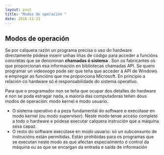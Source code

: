 ```yaml
---
layout: post
title: "Modos de operación "
date: 2016-11-21
---
```


## Modos de operación

Se por calquera razón un programa precisa o uso do hardware directamente pódese inserir unhas liñas de código para acceder a funcións concretas que se denominan    __chamadas ó sistema__  . Son os fabricantes os que proporcionan esa información en bibliotecas chamadas API. Se quero programar un videoxogo pode ser que teña que acceder á API de Windows e empregar as funcións que me proporciona Microsoft. En principio a relación co hardware só é responsabilidade do sistema operativo.

Para que o programador non se teña que ocupar dos detalles do hardware e non se poda estragar nada,  a maioría das computadoras teñen dous modos de operación: modo kernel e modo usuario.



*  O sistema operativo é a peza fundamental do software e  execútase en modo kernel (ou modo supervisor). Neste modo tense acceso completo a todo o hardware e pódese executar calquera instrución que a máquina sexa capaz.
*  O resto do software  execútase en modo usuario: só un subconxunto de instrucións están permitidas. Están prohibidas para os programas que se executan neste modo as que afectan especialmento ó control da máquina ou as que se encargan da entrada e saída de información

